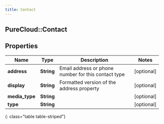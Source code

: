 ```yaml
---
title: Contact
---
```

## PureCloud::Contact

## Properties

|Name | Type | Description | Notes|
|------------ | ------------- | ------------- | -------------|
| **address** | **String** | Email address or phone number for this contact type | [optional] |
| **display** | **String** | Formatted version of the address property | [optional] |
| **media_type** | **String** |  | [optional] |
| **type** | **String** |  | [optional] |
{: class="table table-striped"}


